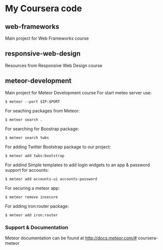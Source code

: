 # My Coursera code

## web-frameworks
Main project for Web Frameworks course


## responsive-web-design
Resources from Responsive Web Design course


## meteor-development
Main project for Meteor Development course
For start meteo server use: 

    $ meteor --port $IP:$PORT

For seaching packages from Meteor:

    $ meteor search .
    
For searching for Boostrap package:

    $ meteor search twbs
    
For adding Twitter Bootstrap package to our project:

    $ meteor add twbs:bootstrap
    
For addind Simple templates to add login widgets to an app & password support for accounts:

    $ meteor add accounts-ui accounts-password
    
For securing a meteor app:

    $ meteor remove insecure
    
For adding iron:router package:

    $ meteor add iron:router
    

### Support & Documentation

Meteor documentation can be found at http://docs.meteor.com/# coursera-meteor